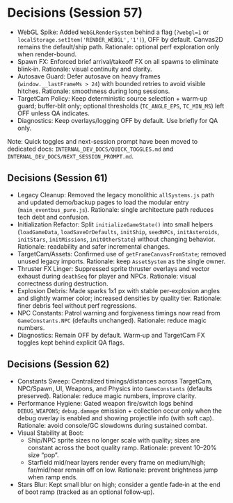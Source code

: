 # Decisions (Session 57)

- WebGL Spike: Added `WebGLRenderSystem` behind a flag (`?webgl=1` or `localStorage.setItem('RENDER_WEBGL','1')`), OFF by default. Canvas2D remains the default/ship path. Rationale: optional perf exploration only when render-bound.
- Spawn FX: Enforced brief arrival/takeoff FX on all spawns to eliminate blink‑in. Rationale: visual continuity and clarity.
- Autosave Guard: Defer autosave on heavy frames (`window.__lastFrameMs > 24`) with bounded retries to avoid visible hitches. Rationale: smoothness during long sessions.
- TargetCam Policy: Keep deterministic source selection + warm‑up guard; buffer‑blit only; optional thresholds (`TC_ANGLE_EPS`, `TC_MIN_MS`) left OFF unless QA indicates.
- Diagnostics: Keep overlays/logging OFF by default. Use briefly for QA only.

Note: Quick toggles and next-session prompt have been moved to dedicated docs: `INTERNAL_DEV_DOCS/QUICK_TOGGLES.md` and `INTERNAL_DEV_DOCS/NEXT_SESSION_PROMPT.md`.


## Decisions (Session 61)

- Legacy Cleanup: Removed the legacy monolithic `allSystems.js` path and updated demo/backup pages to load the modular entry (`main_eventbus_pure.js`). Rationale: single architecture path reduces tech debt and confusion.
- Initialization Refactor: Split `initializeGameState()` into small helpers (`loadGameData`, `loadSaveOrDefaults`, `initShip`, `seedNPCs`, `initAsteroids`, `initStars`, `initMissions`, `initOtherState`) without changing behavior. Rationale: readability and safer incremental changes.
- TargetCam/Assets: Confirmed use of `getFrameCanvasFromState`; removed unused legacy imports. Rationale: keep `AssetSystem` as the single owner.
- Thruster FX Linger: Suppressed sprite thruster overlays and vector exhaust during `deathSeq` for player and NPCs. Rationale: visual correctness during destruction.
- Explosion Debris: Made sparks 1x1 px with stable per‑explosion angles and slightly warmer color; increased densities by quality tier. Rationale: finer debris feel without perf regressions.
- NPC Constants: Patrol warning and forgiveness timings now read from `GameConstants.NPC` (defaults unchanged). Rationale: reduce magic numbers.
- Diagnostics: Remain OFF by default. Warm‑up and TargetCam FX toggles kept behind explicit QA flags.

## Decisions (Session 62)

- Constants Sweep: Centralized timings/distances across TargetCam, NPC/Spawn, UI, Weapons, and Physics into `GameConstants` (defaults preserved). Rationale: reduce magic numbers, improve clarity.
- Performance Hygiene: Gated weapon fire/switch logs behind `DEBUG_WEAPONS`; `debug.damage` emission + collection occur only when the debug overlay is enabled and showing projectile info (with soft cap). Rationale: avoid console/GC slowdowns during sustained combat.
- Visual Stability at Boot:
  - Ship/NPC sprite sizes no longer scale with quality; sizes are constant across the boot quality ramp. Rationale: prevent 10–20% size “pop”.
  - Starfield mid/near layers render every frame on medium/high; far/mid/near remain off on low. Rationale: prevent brightness jump when ramp ends.
- Stars Blur: Kept small blur on high; consider a gentle fade‑in at the end of boot ramp (tracked as an optional follow‑up).
